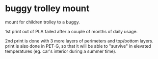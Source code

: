# buggy trolley mount

mount for children trolley to a buggy.

1st print out of PLA failed after a couple of months of daily usage.

2nd print is done with 3 more layers of perimeters and top/bottom layers.
print is also done in PET-G, so that it will be able to "survive" in elevated temperatures
(eg. car's interior during a summer time).
